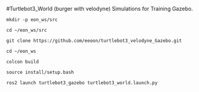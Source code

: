 #Turtlebot3_World (burger with velodyne) Simulations for Training Gazebo.


`mkdir -p eon_ws/src`

`cd ~/eon_ws/src`

`git clone https://github.com/eeoon/turtlebot3_velodyne_Gazebo.git`

`cd ~/eon_ws`

`colcon build`

`source install/setup.bash`

`ros2 launch turtlebot3_gazebo turtlebot3_world.launch.py`
